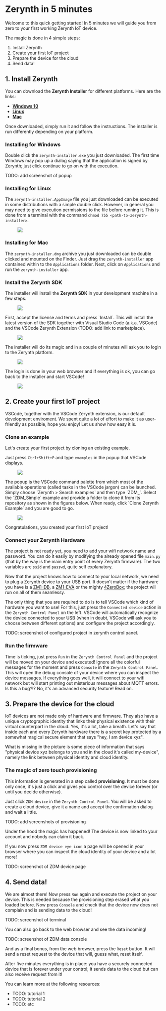 # Zerynth in 5 minutes

Welcome to this quick getting started! In 5 minutes we will guide you from zero to your first working Zerynth IoT device.

The magic is done in 4 simple steps:

1. Install Zerynth
2. Create your first IoT project
3. Prepare the device for the cloud
4. Send data!


## 1. Install Zerynth

You can download the **Zerynth Installer** for different platforms. Here are the links:

- [**Windows 10**](https://downloads.zerynth.com/v3/installer/zerynth-installer.exe)
- [**Linux**](https://downloads.zerynth.com/v3/installer/zerynth-installer.AppImage)
- [**Mac**](https://downloads.zerynth.com/v3/installer/zerynth-installer.dmg)

Once downloaded, simply run it and follow the instructions. The installer is run differently depending on your platform.

### Installing for Windows

Double click the `zerynth-installer.exe` you just downloaded. The first time Windows may pop  up a dialog saying that
the application is signed by Zerynth; just click continue to go on with the execution.

TODO: add screenshot of popup

### Installing for Linux

The `zerynth-installer.AppImage` file you just downloaded can be executed in some distributions with a simple double click. However,
in general you may need to give execution permissions to the file before running it. This is done from a terminal with the command `chmod 755 <path-to-zerynth-installer>`.

<figure>
  <a data-fancybox="gallery" href="img/installer-linux-01.png">
  <img src="img/installer-linux-01.png"/>
  </a>
</figure>

### Installing for Mac

The `zerynth-installer.dmg` archive you just downloaded can be double clicked and mounted on the Finder. Just drag the `zerynth-installer` app contained within to the `Applications` folder. Next, click on `Applications` and run the `zerynth-installer` app.

### Install the Zerynth SDK

The installer will install the **Zerynth SDK** in your development machine in a few steps.

<figure>
  <a data-fancybox="gallery" href="img/installer-01.png">
  <img src="img/installer-01.png"/>
  </a>
</figure>
First, accept the license and terms and press `Install`. This will install the latest version of the SDK together with Visual Studio Code (a.k.a. VSCode) and the VSCode Zerynth Extension (TODO: add link to marketplace).


<figure>
  <a data-fancybox="gallery" href="img/installer-02.png">
  <img src="img/installer-02.png"/>
  </a>
</figure>
The installer will do its magic and in a couple of minutes will ask you to login to the Zerynth platform.

<figure>
  <a data-fancybox="gallery" href="img/installer-03.png">
  <img src="img/installer-03.png"/>
  </a>
</figure>

The login is done in your web browser and if everything is ok, you can go back to the installer and start VSCode!

<figure>
  <a data-fancybox="gallery" href="img/installer-05.png">
  <img src="img/installer-05.png"/>
  </a>
</figure>

## 2. Create your first IoT project

VSCode, together with the VSCode Zerynth extension, is our default development enviroment. We spent quite a lot of effort to make it as user-friendly as possible, hope you enjoy! Let us show how easy it is.

### Clone an example

Let's create your first project by cloning an existing example.

Just press `Ctrl+Shift+P` and type `examples` in the popup that VSCode displays. 
<figure>
  <a data-fancybox="gallery" href="img/project-01.png">
  <img src="img/project-01.png"/>
  </a>
</figure>
The popup is the VSCode command palette from which most of the available operations (called tasks in the VSCode jargon) can be launched.
Simply choose `Zerynth > Search examples` and then type `ZDM_`. Select the `ZDM_Simple` example and provide a folder to clone it from its repository as shown in the figures below. When ready, click `Clone Zerynth Example` and you are good to go.
<figure>
  <a data-fancybox="gallery" href="img/project-02.png">
  <img src="img/project-02.png"/>
  </a>
</figure>



Congratulations, you created your first IoT project!


### Connect your Zerynth Hardware

The project is not ready yet, you need to add your wifi network name and password. You can do it easily by modifying the already opened file `main.py` (that by the way is the main entry point of every Zerynth firmware). The two variables are `ssid` and `passwd`, quite self explanatory.

Now that the project knows how to connect to your local network, we need to plug a Zerynth device to your USB port. It doesn't matter if the hardware you have is a [ZM1-DB](TODO/link-to-hardware), a [ZM1-EVA](TODO/link-to-hardware) or the mighty [4ZeroBox](TODO/link-to-hardware); the project will run on all of them seamlessy.

The only thing that you are required to do is to tell VSCode which kind of hardware you want to use! For this, just press the `Connected device` action in the `Zerynth Control Panel` on the left. VSCode will automatically recognize the device connected to your USB (when in doubt, VSCode will ask you to choose between different options) and configure the project accordingly. 

TODO: screenshot of configured project in zerynth control panel.

### Run the firmware

Time is ticking, just press `Run` in the `Zerynth Control Panel` and the project will be moved on your device and executed!
Ignore all the colorful messages for the moment and press `Console` in the `Zerynth Control Panel`. This will open the debug console of your device where you can inspect the device messages. If everything goes well, it will connect to your wifi network but will start printing out misterious messages about MQTT errors. Is this a bug?!? No, it's an advanced security feature! Read on.


## 3. Prepare the device for the cloud

IoT devices are not made only of hardware and firmware. They also have a unique cryptographic identity that links their physical existence with their virtual counterpart in the cloud. Yes, it's a lot, take a breath. Let's say that inside each and every Zerynth hardware there is a secret key protected by a somewhat magical secure element that says "hey, I am device xyz".

What is missing in the picture is some piece of information that says "physical device xyz belongs to you and in the cloud it's called my-device", namely the link between physical identity and cloud identity.

### The magic of zero touch provisioning

This information is generated in a step called **provisioning**. It must be done only once, it's just a click and gives you control over the device forever (or until you decide otherwise).

Just click `ZDM device` in the `Zerynth Control Panel`. You will be asked to create a cloud device, give it a name and accept the confirmation dialog and wait a little.

TODO: add screenshots of provisioning

Under the hood the magic has happened! The device is now linked to your account and nobody can claim it back.

If you now press `ZDM device eye icon` a page will be opened in your browser where you can inspect the cloud identity of your device and a lot more!

TODO: screenshot of ZDM device page

## 4. Send data!

We are almost there! Now press `Run` again and execute the project on your device. This is needed because the provisioning step erased what you loaded before. Now press `Console` and check that the device now does not complain and is sending data to the cloud!

TODO: screenshot of terminal

You can also go back to the web browser and see the data incoming!

TODO: screenshot of ZDM data console

And as a final bonus, from the web browser, press the `Reset` button. It will send a reset request to the device that will, guess what, reset itself. 

After five minutes everything is in place: you have a securely connected device that is forever under your control; it sends data to the cloud but can also receive request from it!


You can learn more at the following resources:
- TODO: tutorial 1
- TODO: tutorial 2
- TODO: etc

